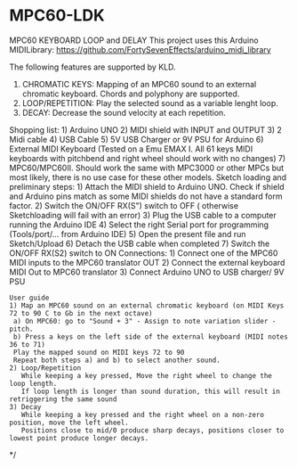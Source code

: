 # MPC60-LDK
MPC60 KEYBOARD LOOP and DELAY
  This project uses this Arduino MIDILibrary: https://github.com/FortySevenEffects/arduino_midi_library
  
  The following features are supported by KLD.
  1) CHROMATIC KEYS: Mapping of an MPC60 sound to an external chromatic keyboard. Chords and polyphony are supported.
  2) LOOP/REPETITION: Play the selected sound as a variable lenght loop.
  3) DECAY: Decrease the sound velocity at each repetition.
  
  Shopping list:
    1) Arduino UNO
    2) MIDI shield with INPUT and OUTPUT
    3) 2 Midi cable
    4) USB Cable
    5) 5V USB Charger or 9V PSU for Arduino
    6) External MIDI Keyboard (Tested on a Emu EMAX I. All 61 keys MIDI keyboards with pitchbend and right wheel should work with no changes)
    7) MPC60/MPC60II. Should work the same with MPC3000 or other MPCs but most likely, there is no use case for these other models.
   Sketch loading and preliminary steps:
    1) Attach the MIDI shield to Arduino UNO. Check if shield and Arduino pins match as some MIDI shields do not have a standard form factor.
    2) Switch the ON/OFF RX(S") switch to OFF ( otherwise Sketchloading will fail with an error)
    3) Plug the USB cable to a computer running the Arduino IDE
    4) Select the right Serial port for programming (Tools/port/... from Arduino IDE)
    5) Open the present file and run Sketch/Upload
    6) Detach the USB cable when completed
    7) Switch the ON/OFF RX(S2) switch to ON 
   Connections:
    1) Connect one of the MPC60 MIDI inputs to the MPC60 translator OUT
    2) Connect the external keyboard MIDI Out to MPC60 translator 
    3) Connect Arduino UNO to USB charger/ 9V PSU

    User guide
    1) Map an MPC60 sound on an external chromatic keyboard (on MIDI Keys 72 to 90 C to Gb in the next octave)
     a) On MPC60: go to "Sound + 3" - Assign to note variation slider - pitch.
     b) Press a keys on the left side of the external keyboard (MIDI notes 36 to 71)
     Play the mapped sound on MIDI keys 72 to 90
     Repeat both steps a) and b) to select another sound.
    2) Loop/Repetition
       While keeping a key pressed, Move the right wheel to change the loop length. 
       If loop length is longer than sound duration, this will result in retriggering the same sound
    3) Decay
       While keeping a key pressed and the right wheel on a non-zero position, move the left wheel.
       Positions close to mid/0 produce sharp decays, positions closer to lowest point produce longer decays. 
*/
